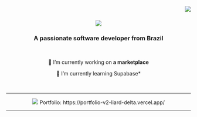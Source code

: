<img align="right" src="https://visitor-badge.laobi.icu/badge?page_id=87tawanzinho.87tawanzinho" />

<h1 align="center">
    <img src="https://readme-typing-svg.herokuapp.com/?font=Righteous&size=35&center=true&vCenter=true&width=500&height=70&duration=4000&lines=Hi+There!+👋;+I'm+Thiago+Tawan!;" />
</h1>

<h3 align="center">A passionate software developer from Brazil</h3>

<br/>

<div align="center">
 
 🔭 I’m currently working on **a marketplace**
 
 🌱 I’m currently learning  Supabase*


 </div>
 


<br/>
<hr/>

<div align="center"><img src="https://github-readme-stats.vercel.app/api?username=87tawanzinho&hide=contribs,prs&show=prs_merged">
 Portfolio: https://portfolio-v2-liard-delta.vercel.app/
</div>
<hr/>
